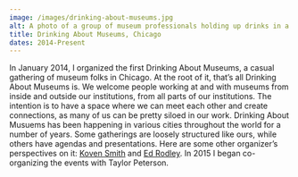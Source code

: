 ```yaml
---
image: /images/drinking-about-museums.jpg
alt: A photo of a group of museum professionals holding up drinks in a dimly lit bar. I'm in the background holding up a mug of chamomille tea.
title: Drinking About Museums, Chicago
dates: 2014-Present
---
```

In January 2014, I organized the first Drinking About Museums, a casual gathering of museum folks in Chicago. At the root of it, that’s all Drinking About Museums is. We welcome people working at and with museums from inside and outside our institutions, from all parts of our institutions. The intention is to have a space where we can meet each other and create connections, as many of us can be pretty siloed in our work. Drinking About Musuems has been happening in various cities throughout the world for a number of years. Some gatherings are loosely structured like ours, while others have agendas and presentations. Here are some other organizer’s perspectives on it: [Koven Smith](http://kovenjsmith.com/archives/1127) and [Ed Rodley](https://exhibitdev.wordpress.com/2013/05/26/on-drinking-about-museums/). In 2015 I began co-organizing the events with Taylor Peterson.
